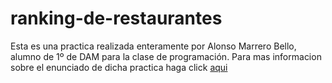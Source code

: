 # ranking-de-restaurantes

Esta es una practica realizada enteramente por Alonso Marrero Bello, alumno de 1º de DAM para la clase de programación.
Para mas informacion sobre el enunciado de dicha practica haga click [aqui](./docs/statement.md)
